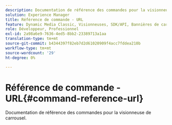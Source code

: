 ```yaml
---
description: Documentation de référence des commandes pour la visionneuse de carrousel.
solution: Experience Manager
title: Référence de commande - URL
feature: Dynamic Media Classic, Visionneuses, SDK/API, Bannières de carrousel
role: Développeur, Professionnel
exl-id: 2a98a6e9-7636-4ed5-8bb2-23389713a1aa
translation-type: tm+mt
source-git-commit: b4344397f82eb7d2d61020909f4acc7fddea210b
workflow-type: tm+mt
source-wordcount: '29'
ht-degree: 0%

---
```


# Référence de commande - URL{#command-reference-url}

Documentation de référence des commandes pour la visionneuse de carrousel.

